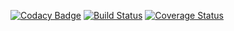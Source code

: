 [![Codacy Badge](https://api.codacy.com/project/badge/Grade/c7b509cdc4f843f19eab25e7f40c3a20)](https://app.codacy.com/app/devendra.aaru/EDGEMW?utm_source=github.com&utm_medium=referral&utm_content=DevNaga/EDGEMW&utm_campaign=Badge_Grade_Dashboard)
[![Build Status](https://travis-ci.org/DevNaga/EDGEMW.svg?branch=master)](https://travis-ci.org/DevNaga/EDGEMW) [![Coverage Status](https://coveralls.io/repos/github/DevNaga/EDGEMW/badge.svg?branch=master)](https://coveralls.io/github/DevNaga/EDGEMW?branch=master)